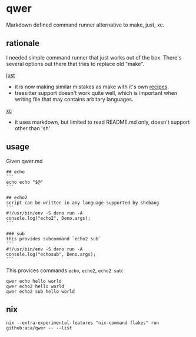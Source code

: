 # qwer

Markdown defined command runner alternative to make, just, xc.

## rationale

I needed simple command runner that just works out of the box.
There's several options out there that tries to replace old "make".

[just](https://github.com/casey/just)
- it is now making similar mistakes as make with it's own [recipes](https://just.systems/man/en/expressions-and-substitutions.html).
- treesitter support doesn't work quite well, which is important when writing file that may contains arbitary languages.

[xc](https://github.com/joerdav/xc)
- it uses markdown, but limited to read README.md only, doesn't support other than 'sh'

## usage

Given qwer.md

    ## echo
    ```
    echo echo "$@"
    ```

    ## echo2
    script can be written in any language supported by shebang
    ```
    #!/usr/bin/env -S deno run -A
    console.log("echo2", Deno.args);
    ```

    ### sub
    this provides subcommand `echo2 sub`
    ```
    #!/usr/bin/env -S deno run -A
    console.log("echosub", Deno.args);
    ```

This provices commands `echo`, `echo2`, `echo2 sub`:
```
qwer echo hello world
qwer echo2 hello world
qwer echo2 sub hello world
```


## nix

```
nix --extra-experimental-features "nix-command flakes" run github:aca/qwer -- --list
```
